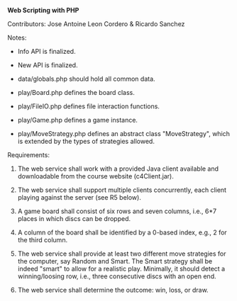 **Web Scripting with PHP**

Contributors: Jose Antoine Leon Cordero & Ricardo Sanchez

Notes:

- Info API is finalized.
- New API is finalized.


- data/globals.php should hold all common data.
- play/Board.php defines the board class.
- play/FileIO.php defines file interaction functions.
- play/Game.php defines a game instance.
- play/MoveStrategy.php defines an abstract class "MoveStrategy", which is extended by the types of strategies allowed.

Requirements:

1.  The web service shall work with a provided Java client available
    and downloadable from the course website (c4Client.jar).

2.  The web service shall support multiple clients concurrently, each
    client playing against the server (see R5 below). 

3.  A game board shall consist of six rows and seven columns, i.e.,
    6*7 places in which discs can be dropped.

4.  A column of the board shall be identified by a 0-based index,
    e.g., 2 for the third column.

5.  The web service shall provide at least two different move
    strategies for the computer, say Random and Smart. The Smart
    strategy shall be indeed "smart" to allow for a realistic
    play. Minimally, it should detect a winning/loosing row, i.e.,
    three consecutive discs with an open end.

6.  The web service shall determine the outcome: win, loss, or draw.
